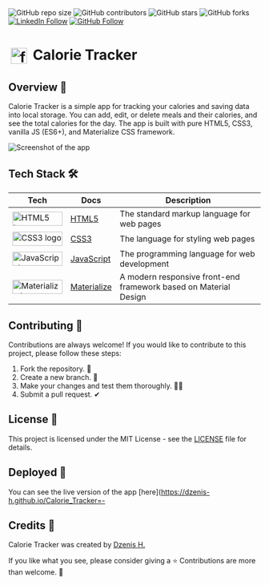 ##
![GitHub repo size](https://img.shields.io/github/repo-size/dzenis-h/Calorie_Tracker)
![GitHub contributors](https://img.shields.io/github/contributors/dzenis-h/Calorie_Tracker)
![GitHub stars](https://img.shields.io/github/stars/dzenis-h/Calorie_Tracker?style=social)
![GitHub forks](https://img.shields.io/github/forks/dzenis-h/Calorie_Tracker?style=social)
[![LinkedIn Follow](https://img.shields.io/badge/-Follow-blue?style=social&logo=linkedin&link=https://www.linkedin.com/in/dzenis-h/)](https://www.linkedin.com/in/dzenis-h/)
[![GitHub Follow](https://img.shields.io/badge/-Follow-black?style=social&logo=github&link=https://github.com/dzenis-h)](https://github.com/dzenis-h)

##
# <img src="https://raw.githubusercontent.com/dzenis-h/Calorie_Tracker/master/favicon.ico" alt="favicon" width="32" height="32" style="padding: 5px; vertical-align: middle;"> Calorie Tracker

## Overview 👀
Calorie Tracker is a simple app for tracking your calories and saving data into local storage. You can add, edit, or delete meals and their calories, and see the total calories for the day. The app is built with pure HTML5, CSS3, vanilla JS (ES6+), and Materialize CSS framework.

![Screenshot of the app](https://drive.google.com/uc?export=view&id=1xYF5jq5Us-Ge2XwFNpckNU6jU04z-lGF)

## Tech Stack 🛠

| Tech | Docs | Description |
| ---- | ---- | ----------- |
| <img src="https://img.shields.io/badge/HTML5-E34F26?style=for-the-badge&logo=html5&logoColor=white" alt="HTML5 logo" width="100" height="28"> | [HTML5](https://developer.mozilla.org/en-US/docs/Web/Guide/HTML/HTML5) | The standard markup language for web pages |
| <img src="https://img.shields.io/badge/CSS3-1572B6?style=for-the-badge&logo=css3&logoColor=white" alt="CSS3 logo" width="100" height="28"> | [CSS3](https://developer.mozilla.org/en-US/docs/Web/CSS) | The language for styling web pages |
| <img src="https://img.shields.io/badge/JavaScript-F7DF1E?style=for-the-badge&logo=javascript&logoColor=black" alt="JavaScript logo" width="100" height="28"> | [JavaScript](https://developer.mozilla.org/en-US/docs/Web/JavaScript) | The programming language for web development |
| <img src="https://img.shields.io/badge/Materialize-ee6e73?style=for-the-badge&logo=materialize&logoColor=white" alt="Materialize logo" width="100" height="28"> | [Materialize](https://materializecss.com/) | A modern responsive front-end framework based on Material Design |

## Contributing 🙌
Contributions are always welcome! If you would like to contribute to this project, please follow these steps:
1. Fork the repository. 🍴
2. Create a new branch. 🌵
3. Make your changes and test them thoroughly. 👨‍💻
4. Submit a pull request. ✔

## License 📑
This project is licensed under the MIT License - see the [LICENSE](https://docs.google.com/document/d/11WK7tVoTFRMcWCuGZQCRWxEsDUEJ_6ArtfV-NjWcBCU/edit?usp=sharing) file for details.

## Deployed 🚀
You can see the live version of the app [here](https://dzenis-h.github.io/Calorie_Tracker=-

## Credits 🙏
Calorie Tracker was created by [Dzenis H.](https://www.dzenis.tech)

If you like what you see, please consider giving a ⭐️ Contributions are more than welcome. 🫡

